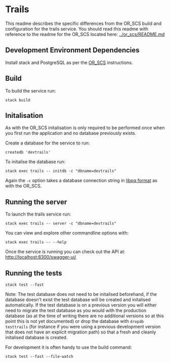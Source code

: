 # Trails

This readme describes the specific differences from the OR_SCS build and configuration for the trails service. You should read this readme with reference to the readme for the OR_SCS located here: [../or_scs/README.md](../or_scs/README.md)

## Development Environment Dependencies

Install stack and PostgreSQL as per the [OR_SCS](../or_scs/README.md) instructions.

## Build

To build the service run:
```shell
stack build
```

## Initalisation

As with the OR_SCS initalisation is only required to be performed once when you first run the application and no database previously exists.

Create a database for the service to run:
```shell
createdb 'devtrails'
```

To initalise the database run:
```shell
stack exec trails -- initdb -c "dbname=devtrails"
```

Again the `-c` option takes a database connection string in [libpq format](https://www.postgresql.org/docs/9.5/static/libpq-connect.html#LIBPQ-CONNSTRING) as with the OR_SCS.

## Running the server

To launch the trails service run:
```shell
stack exec trails -- server -c "dbname=devtrails"
```

You can view and explore other commandline options with:
```shell
stack exec trails -- --help
```

Once the service is running you can check out the API at:
<http://localhost:8300/swagger-ui/>


## Running the tests

```shell
stack test --fast
```

Note: The test database does not need to be initalised beforehand, if the database doesn't exist the test database will be created and initalised automatically. If the test database is on a previous version you will either need to migrate the test database as you would with the production database (as at the time of writing there are no additional versions so at this point this is not yet documented) or drop the database with `dropdb testtrails` (for instance if you were using a previous development version that does not have an explicit migration path) so that a fresh and cleanly initalised database is created.


For development it is often handy to use the build command:
```shell
stack test --fast --file-watch
```
